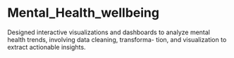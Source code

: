 # Mental_Health_wellbeing
Designed interactive visualizations and dashboards to analyze mental health trends, involving data cleaning, transforma- tion, and visualization to extract actionable insights.
